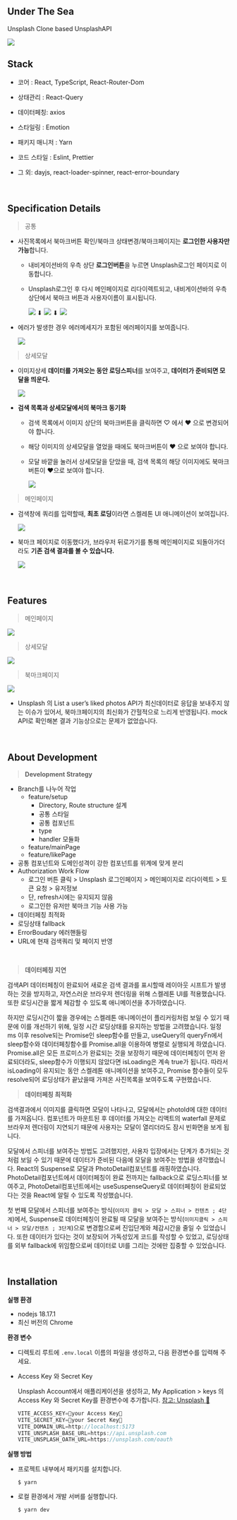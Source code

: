 ## Under The Sea

Unsplash Clone based UnsplashAPI

<img src="readme.asset/search-result.png">

<br />

## Stack

- 코어 : React, TypeScript, React-Router-Dom

- 상태관리 : React-Query

- 데이터페칭: axios

- 스타일링 : Emotion

- 패키지 매니저 : Yarn

- 코드 스타일 : Eslint, Prettier

- 그 외: dayjs, react-loader-spinner, react-error-boundary

<br />

## Specification Details

> 공통

- 사진목록에서 북마크버튼 확인/북마크 상태변경/북마크페이지는 **로그인한 사용자만 가능**합니다.

  - 내비게이션바의 우측 상단 **로그인버튼**을 누르면 Unsplash로그인 페이지로 이동합니다.
  - Unsplash로그인 후 다시 메인페이지로 리다이렉트되고, 내비게이션바의 우측 상단에서 북마크 버튼과 사용자이름이 표시됩니다.

      <img src="readme.asset/before-login.png">
      ⬇
      <img src="readme.asset/unsplash.png">
      ⬇
      <img src="readme.asset/after-login.png">

- 에러가 발생한 경우 에러메세지가 포함된 에러페이지를 보여줍니다.

  <img src="readme.asset/error-login.png">

> 상세모달

- 이미지상세 **데이터를 가져오는 동안 로딩스피너**를 보여주고, **데이터가 준비되면 모달을 띄운다.**

  <img src="readme.asset/spinner.gif">

- **검색 목록과 상세모달에서의 북마크 동기화**

  - 검색 목록에서 이미지 상단의 북마크버튼을 클릭하면 ♡ 에서 ♥ 으로 변경되어야 합니다.
  - 해당 이미지의 상세모달을 열었을 때에도 북마크버튼이 ♥ 으로 보여야 합니다.
  - 모달 바깥을 눌러서 상세모달을 닫았을 때, 검색 목록의 해당 이미지에도 북마크버튼이 ♥으로 보여야 합니다.

    <img src="readme.asset/like_list-detail.gif">

> 메인페이지

- 검색창에 쿼리를 입력할때, **최초 로딩**이라면 스켈레톤 UI 애니메이션이 보여집니다.

    <img src="readme.asset/skeleton.gif">

- 북마크 페이지로 이동했다가, 브라우저 뒤로가기를 통해 메인페이지로 되돌아가더라도 **기존 검색 결과를 볼 수 있습니다.**

    <img src="readme.asset/url.gif">

<br />


## Features

> 메인페이지

<img src="readme.asset/search-result.png">

> 상세모달

<img src="readme.asset/modal.png">

> 북마크페이지

<img src="readme.asset/like_delete.gif">

- Unsplash 의 List a user’s liked photos API가 최신데이터로 응답을 보내주지 않는 이슈가 있어서, 북마크페이지의 최신화가 간헐적으로 느리게 반영됩니다. mock API로 확인해본 결과 기능상으로는 문제가 없었습니다.

<br />


## About Development

> **Development Strategy**

- Branch를 나누어 작업
  - feature/setup
    - Directory, Route structure 설계
    - 공통 스타일
    - 공통 컴포넌트
    - type
    - handler 모듈화
  - feature/mainPage
  - feature/likePage
- 공통 컴포넌트와 도메인성격이 강한 컴포넌트를 위계에 맞게 분리
- Authorization Work Flow
  - 로그인 버튼 클릭 > Unsplash 로그인페이지 > 메인페이지로 리다이렉트 > 토큰 요청 > 유저정보
  - 단, refresh시에는 유지되지 않음
  - 로그인한 유저만 북마크 기능 사용 가능
- 데이터페칭 최적화
- 로딩상태 fallback
- ErrorBoudary 에러핸들링
- URL에 현재 검색쿼리 및 페이지 반영

<br />

> **데이터페칭 지연**

검색API 데이터페칭이 완료되어 새로운 검색 결과를 표시할때 레이아웃 시프트가 발생하는 것을 방지하고, 자연스러운 브라우저 렌더링을 위해 스켈레톤 UI를 적용했습니다. 또한 로딩시간을 짧게 체감할 수 있도록 애니메이션을 추가하였습니다.

하지만 로딩시간이 짧을 경우에는 스켈레톤 애니메이션이 플리커링처럼 보일 수 있기 때문에 이를 개선하기 위해, 일정 시간 로딩상태를 유지하는 방법을 고려했습니다. 일정 ms 이후 resolve되는 Promise인 sleep함수를 만들고,
useQuery의 queryFn에서 sleep함수와 데이터페칭함수를 Promise.all을 이용하여 병렬로 실행되게 하였습니다. Promise.all은 모든 프로미스가 완료되는 것을 보장하기 때문에 데이터페칭이 먼저 완료되더라도, sleep함수가 이행되지 않았다면 isLoading은 계속 true가 됩니다. 따라서 isLoading이 유지되는 동안 스켈레톤 애니메이션을 보여주고, Promise 함수들이 모두 resolve되어 로딩상태가 끝났을때 가져온 사진목록을 보여주도록 구현했습니다.

> **데이터페칭 최적화**

검색결과에서 이미지를 클릭하면 모달이 나타나고, 모달에서는 photoId에 대한 데이터를 가져옵니다. 컴포넌트가 마운트된 후 데이터를 가져오는 리액트의 waterfall 문제로 브라우저 렌더링이 지연되기 때문에 사용자는 모달이 열리더라도 잠시 빈화면을 보게 됩니다.

모달에서 스피너를 보여주는 방법도 고려했지만, 사용자 입장에서는 단계가 추가되는 것처럼 보일 수 있기 때문에 데이터가 준비된 다음에 모달을 보여주는 방법을 생각했습니다.
React의 Suspense로 모달과 PhotoDetail컴포넌트를 래핑하였습니다. PhotoDetail컴포넌트에서 데이터페칭이 완료 전까지는 fallback으로 로딩스피너를 보여주고, PhotoDetail컴포넌트에서는 useSuspenseQuery로 데이터페칭이 완료되었다는 것을 React에 알릴 수 있도록 작성했습니다.

첫 번째 모달에서 스피너를 보여주는 방식(`이미지 클릭 > 모달 > 스피너 > 컨텐츠 ; 4단계`)에서, Suspense로 데이터페칭이 완료될 때 모달을 보여주는 방식(`이미지클릭 > 스피너 > 모달/컨텐츠 ; 3단계`)으로 변경함으로써 진입단계와 체감시간을 줄일 수 있었습니다. 또한 데이터가 있다는 것이 보장되어 가독성있게 코드를 작성할 수 있었고, 로딩상태를 외부 fallback에 위임함으로써 데이터로 UI를 그리는 것에만 집중할 수 있었습니다.

<br />

## Installation

**실행 환경**

- nodejs 18.17.1
- 최신 버전의 Chrome

**환경 변수**

- 디렉토리 루트에 `.env.local` 이름의 파일을 생성하고, 다음 환경변수를 입력해 주세요.
- Access Key 와 Secret Key

  Unsplash Account에서 애플리케이션을 생성하고, My Application > keys 의 Access Key 와 Secret Key를 환경변수에 추가합니다.
  [참고: Unsplash 🔗](https://unsplash.com/documentation#registering-your-application)

  ```ts
  VITE_ACCESS_KEY=🔑your Access Key🔑
  VITE_SECRET_KEY=🔑your Secret Key🔑
  VITE_DOMAIN_URL=http://localhost:5173
  VITE_UNSPLASH_BASE_URL=https://api.unsplash.com
  VITE_UNSPLASH_OATH_URL=https://unsplash.com/oauth
  ```

**실행 방법**

- 프로젝트 내부에서 패키지를 설치합니다.
  ```
  $ yarn
  ```
- 로컬 환경에서 개발 서버를 실행합니다.

  ```
  $ yarn dev
  ```

<br />
